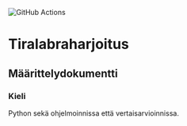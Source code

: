 ![GitHub Actions](https://github.com/kllelndhlm/Tiralabraharjoitus/workflows/CI/badge.svg)

# Tiralabraharjoitus

## Määrittelydokumentti

### Kieli
Python sekä ohjelmoinnissa että vertaisarvioinnissa.
